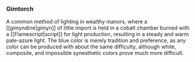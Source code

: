 ### Gimtorch

A common method of lighting in wealthy manors, where a [[gimyndine|gimyn]] of little import is held in a cobalt chamber burned with a [[Flamescript|script]] for light production, resulting in a steady and warm pale-azure light. The blue color is merely tradition and preference, as any color can be produced with about the same difficulty, although white, composite, and impossible synesthetic colors prove much more difficult.
